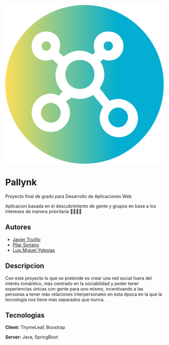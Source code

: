 
![Logo](logo.png)


# Pallynk

Proyecto final de grado para Desarrollo de Aplicaciones Web

Aplicacion basada en el descubrimiento de gente y grupos en base a los intereses de manera prioritaria 👨‍👩‍👧‍👦


## Autores

- [Javier Trujillo](https://www.github.com/Ja5I3R)
- [Pilar Soriano](https://github.com/Pinekos)
- [Luis Miguel Yglesias](https://github.com/luismiguelyglesias)
## Descripcion

Con este proyecto lo que se pretende es crear una red social fuera del interés romántico, más centrado en la sociabilidad y poder tener experiencias únicas con gente para uno mismo, incentivando a las personas a tener más relaciones interpersonales en esta época en la que la tecnología nos tiene más separados que nunca.
## Tecnologias

**Client:** ThymeLeaf, Boostrap

**Server:** Java, SpringBoot

